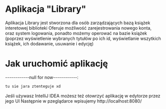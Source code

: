 # Aplikacja "Library"

Aplikacja Library jest stworzona dla osób zarządzających bazą książek interetowej biblioteki
Oferuje możliwość zarejestrowania nowego konta, oraz system logowania, 
ponadto możemy operować na bazie książek (poprzez wyświetlenie wybranych tytułów po ich id, wyświetlanie wszytkich książek, ich dodawanie, usuwanie i edycję)

# Jak uruchomić aplikację


------------null for now------------:

```sh
tu sie jara ztenteguje xd
```


Jeśli używasz IntelliJ IDEA możesz też otowrzyć aplikację w edytorze przez jego UI
Następnie w pzeglądarce wpisujemy
http://localhost:8080/
